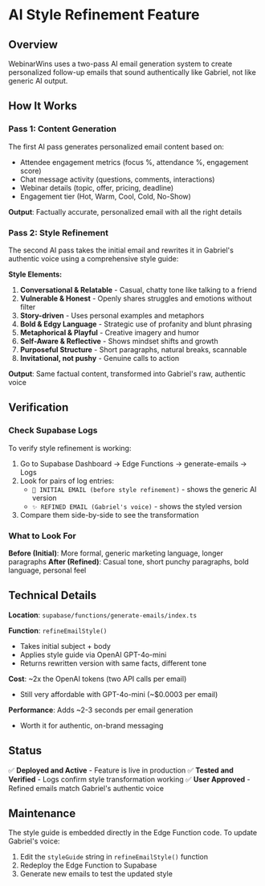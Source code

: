 # AI Style Refinement Feature

## Overview
WebinarWins uses a two-pass AI email generation system to create personalized follow-up emails that sound authentically like Gabriel, not like generic AI output.

## How It Works

### Pass 1: Content Generation
The first AI pass generates personalized email content based on:
- Attendee engagement metrics (focus %, attendance %, engagement score)
- Chat message activity (questions, comments, interactions)
- Webinar details (topic, offer, pricing, deadline)
- Engagement tier (Hot, Warm, Cool, Cold, No-Show)

**Output**: Factually accurate, personalized email with all the right details

### Pass 2: Style Refinement
The second AI pass takes the initial email and rewrites it in Gabriel's authentic voice using a comprehensive style guide:

**Style Elements:**
1. **Conversational & Relatable** - Casual, chatty tone like talking to a friend
2. **Vulnerable & Honest** - Openly shares struggles and emotions without filter
3. **Story-driven** - Uses personal examples and metaphors
4. **Bold & Edgy Language** - Strategic use of profanity and blunt phrasing
5. **Metaphorical & Playful** - Creative imagery and humor
6. **Self-Aware & Reflective** - Shows mindset shifts and growth
7. **Purposeful Structure** - Short paragraphs, natural breaks, scannable
8. **Invitational, not pushy** - Genuine calls to action

**Output**: Same factual content, transformed into Gabriel's raw, authentic voice

## Verification

### Check Supabase Logs
To verify style refinement is working:

1. Go to Supabase Dashboard → Edge Functions → generate-emails → Logs
2. Look for pairs of log entries:
   - `📧 INITIAL EMAIL (before style refinement)` - shows the generic AI version
   - `✨ REFINED EMAIL (Gabriel's voice)` - shows the styled version
3. Compare them side-by-side to see the transformation

### What to Look For
**Before (Initial)**: More formal, generic marketing language, longer paragraphs
**After (Refined)**: Casual tone, short punchy paragraphs, bold language, personal feel

## Technical Details

**Location**: `supabase/functions/generate-emails/index.ts`

**Function**: `refineEmailStyle()`
- Takes initial subject + body
- Applies style guide via OpenAI GPT-4o-mini
- Returns rewritten version with same facts, different tone

**Cost**: ~2x the OpenAI tokens (two API calls per email)
- Still very affordable with GPT-4o-mini (~$0.0003 per email)

**Performance**: Adds ~2-3 seconds per email generation
- Worth it for authentic, on-brand messaging

## Status
✅ **Deployed and Active** - Feature is live in production
✅ **Tested and Verified** - Logs confirm style transformation working
✅ **User Approved** - Refined emails match Gabriel's authentic voice

## Maintenance
The style guide is embedded directly in the Edge Function code. To update Gabriel's voice:
1. Edit the `styleGuide` string in `refineEmailStyle()` function
2. Redeploy the Edge Function to Supabase
3. Generate new emails to test the updated style

